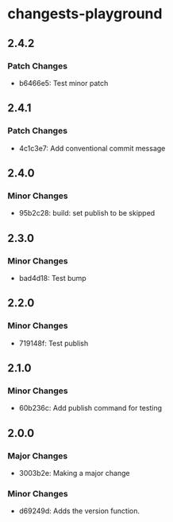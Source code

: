 # changests-playground

## 2.4.2

### Patch Changes

- b6466e5: Test minor patch

## 2.4.1

### Patch Changes

- 4c1c3e7: Add conventional commit message

## 2.4.0

### Minor Changes

- 95b2c28: build: set publish to be skipped

## 2.3.0

### Minor Changes

- bad4d18: Test bump

## 2.2.0

### Minor Changes

- 719148f: Test publish

## 2.1.0

### Minor Changes

- 60b236c: Add publish command for testing

## 2.0.0

### Major Changes

- 3003b2e: Making a major change

### Minor Changes

- d69249d: Adds the version function.
